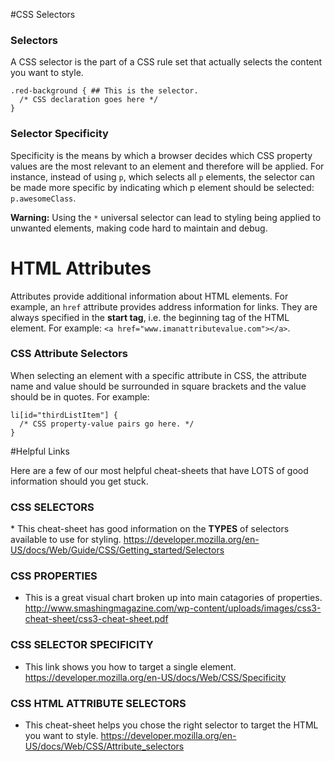 #CSS Selectors

### Selectors

A CSS selector is the part of a CSS rule set that actually selects the content you want to style.

```
.red-background { ## This is the selector.
  /* CSS declaration goes here */
}
```

### Selector Specificity

Specificity is the means by which a browser decides which CSS property values are the most relevant to an element and therefore will be applied. For instance, instead of using `p`, which selects all `p` elements, the selector can be made more specific by indicating which p element should be selected: `p.awesomeClass`.

**Warning:** Using the `*` universal selector can lead to styling being applied to unwanted elements, making code hard to maintain and debug.

# HTML Attributes

Attributes provide additional information about HTML elements. For example, an <code>href</code> attribute provides address information for links. They are always specified in the **start tag**, i.e. the beginning tag of the HTML element. For example: `<a href="www.imanattributevalue.com"></a>`.

### CSS Attribute Selectors

When selecting an element with a specific attribute in CSS, the attribute name and value should be surrounded in square brackets and the value should be in quotes. For example:
```
li[id="thirdListItem"] {
  /* CSS property-value pairs go here. */
}
```

#Helpful Links

Here are a few of our most helpful cheat-sheets that have LOTS of good information should you get stuck.

### CSS SELECTORS

​* This cheat-sheet has good information on the **TYPES** of selectors available to use for styling.
https://developer.mozilla.org/en-US/docs/Web/Guide/CSS/Getting_started/Selectors

### CSS PROPERTIES
* This is a great visual chart broken up into main catagories of properties. 
http://www.smashingmagazine.com/wp-content/uploads/images/css3-cheat-sheet/css3-cheat-sheet.pdf

### CSS SELECTOR SPECIFICITY
* This link shows you how to target a single element.
https://developer.mozilla.org/en-US/docs/Web/CSS/Specificity

### CSS HTML ATTRIBUTE SELECTORS
* This cheat-sheet helps you chose the right selector to target the HTML you want to style.
https://developer.mozilla.org/en-US/docs/Web/CSS/Attribute_selectors
